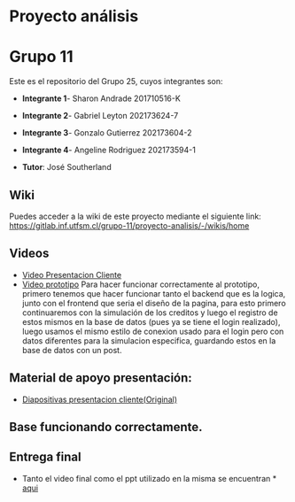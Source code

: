 # Proyecto análisis

# Grupo 11
Este es el repositorio del Grupo 25, cuyos integrantes son:
* **Integrante 1**- Sharon Andrade 201710516-K
* **Integrante 2**- Gabriel Leyton 202173624-7
* **Integrante 3**- Gonzalo Gutierrez  202173604-2
* **Integrante 4**- Angeline Rodriguez  202173594-1

* **Tutor**: José Southerland

## Wiki

Puedes acceder a la wiki de este proyecto mediante el siguiente link: https://gitlab.inf.utfsm.cl/grupo-11/proyecto-analisis/-/wikis/home

## Videos
* [Video Presentacion Cliente](https://drive.google.com/file/d/1qjFfKDmYmbGe2MRnFKsXgW1qsMdWI0rJ/view?usp=drive_link)
* [Video prototipo](https://drive.google.com/file/d/11XR-QU19eDkSNscHHpVHmtwd1uG2q2O_/view?usp=sharing)
Para hacer funcionar correctamente al prototipo, primero tenemos que hacer funcionar tanto el backend que es la logica, junto con el frontend que seria el diseño de la pagina, para esto primero continuaremos con la simulación de los creditos y luego el registro de estos mismos en la base de datos (pues ya se tiene el login realizado), luego usamos el mismo estilo de conexion usado para el login pero con datos diferentes para la simulacion especifica, guardando estos en la base de datos con un post.

## Material de apoyo presentación:
* [Diapositivas presentacion cliente(Original)](https://docs.google.com/presentation/d/1cDPqzwzyW2dZeLXzm8rNzM5JfC-VozjF/edit?usp=drive_link&ouid=108713243959893085234&rtpof=true&sd=true)

## Base funcionando correctamente.

## Entrega final
- Tanto el video final como el ppt utilizado en la misma se encuentran * [aqui](https://drive.google.com/drive/folders/12hSQhqg6DUh0NcuPd7Yzmub6eiBDSI-X?usp=sharing)


